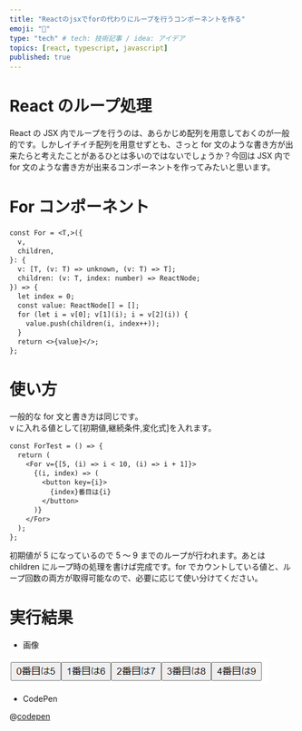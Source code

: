 ```yaml
---
title: "Reactのjsxでforの代わりにループを行うコンポーネントを作る"
emoji: "👋"
type: "tech" # tech: 技術記事 / idea: アイデア
topics: [react, typescript, javascript]
published: true
---
```


# React のループ処理

React の JSX 内でループを行うのは、あらかじめ配列を用意しておくのが一般的です。しかしイチイチ配列を用意せずとも、さっと for 文のような書き方が出来たらと考えたことがあるひとは多いのではないでしょうか？今回は JSX 内で for 文のような書き方が出来るコンポーネントを作ってみたいと思います。

# For コンポーネント

```tsx
const For = <T,>({
  v,
  children,
}: {
  v: [T, (v: T) => unknown, (v: T) => T];
  children: (v: T, index: number) => ReactNode;
}) => {
  let index = 0;
  const value: ReactNode[] = [];
  for (let i = v[0]; v[1](i); i = v[2](i)) {
    value.push(children(i, index++));
  }
  return <>{value}</>;
};
```

# 使い方

一般的な for 文と書き方は同じです。  
v に入れる値として[初期値,継続条件,変化式]を入れます。

```tsx
const ForTest = () => {
  return (
    <For v={[5, (i) => i < 10, (i) => i + 1]}>
      {(i, index) => (
        <button key={i}>
          {index}番目は{i}
        </button>
      )}
    </For>
  );
};
```

初期値が 5 になっているので 5 ～ 9 までのループが行われます。あとは children にループ時の処理を書けば完成です。for でカウントしている値と、ループ回数の両方が取得可能なので、必要に応じて使い分けてください。

# 実行結果

- 画像

![](/images/533a5fb118a3a4/2022-01-04-09-05-01.png)

- CodePen

@[codepen](https://codepen.io/sorakumo001-the-encoder/pen/ExwLVeN)
